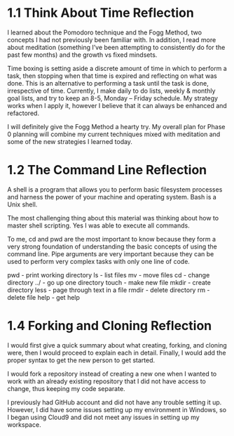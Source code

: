 # 1.1 Think About Time Reflection

I learned about the Pomodoro technique and the Fogg Method, two concepts I had not previously been familiar with. In addition, I read more about meditation (something I’ve been attempting to consistently do for the past few months) and the growth vs fixed mindsets.

Time boxing is setting aside a discrete amount of time in which to perform a task, then stopping when that time is expired and reflecting on what was done. This is an alternative to performing a task until the task is done, irrespective of time. Currently, I make daily to do lists, weekly & monthly goal lists, and try to keep an 8-5, Monday – Friday schedule. My strategy works when I apply it, however I believe that it can always be enhanced and refactored.

I will definitely give the Fogg Method a hearty try. My overall plan for Phase 0 planning will combine my current techniques mixed with meditation and some of the new strategies I learned today.

# 1.2 The Command Line Reflection

A shell is a program that allows you to perform basic filesystem processes and harness the power of your machine and operating system. Bash is a Unix shell.

The most challenging thing about this material was thinking about how to master shell scripting. Yes I was able to execute all commands.

To me, cd and pwd are the most important to know because they form a very strong foundation of understanding the basic concepts of using the command line. Pipe arguments are very important because they can be used to perform very complex tasks with only one line of code.

pwd - print working directory
ls - list files
mv - move files
cd - change directory
../ - go up one directory
touch - make new file
mkdir - create directory
less - page through text in a file
rmdir - delete directory
rm - delete file
help - get help

# 1.4 Forking and Cloning Reflection  

I would first give a quick summary about what creating, forking, and cloning were, then I would proceed to explain each in detail. Finally, I would add the proper syntax to get the new person to get started.

I would fork a repository instead of creating a new one when I wanted to work with an already existing repository that I did not have access to change, thus keeping my code separate.

I previously had GitHub account and did not have any trouble setting it up. However, I did have some issues setting up my environment in Windows, so I began using Cloud9 and did not meet any issues in setting up my workspace.
